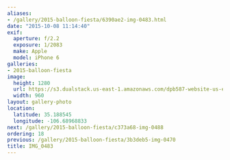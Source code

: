 ```yaml
---
aliases:
- /gallery/2015-balloon-fiesta/6390ae2-img-0483.html
date: "2015-10-08 11:14:40"
exif:
  aperture: f/2.2
  exposure: 1/2083
  make: Apple
  model: iPhone 6
galleries:
- 2015-balloon-fiesta
image:
  height: 1280
  url: https://s3.dualstack.us-east-1.amazonaws.com/dpb587-website-us-east-1/asset/gallery/2015-balloon-fiesta/6390ae2-img-0483~1280.jpg
  width: 960
layout: gallery-photo
location:
  latitude: 35.188545
  longitude: -106.68968833
next: /gallery/2015-balloon-fiesta/c373a68-img-0488
ordering: 18
previous: /gallery/2015-balloon-fiesta/3b3deb5-img-0470
title: IMG_0483
---
```

